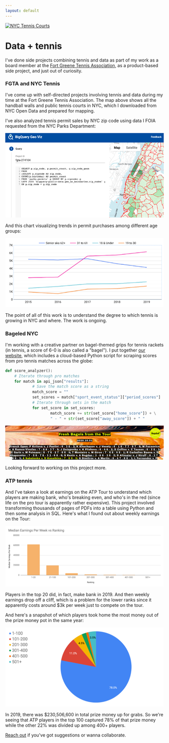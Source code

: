 ```yaml
---
layout: default
---
```


<a href = "assets/images/tennis-map.gif"><img src="assets/images/tennis-map.gif" alt="NYC Tennis Courts"></a>

# Data + tennis

I've done side projects combining tennis and data as part of my work as a board member at the [Fort Greene Tennis Association](http://www.fortgreenetennis.org/), as a product-based side project, and just out of curiosity. 

### FGTA and NYC Tennis

I've come up with self-directed projects involving tennis and data during my time at the Fort Greene Tennis Association. The map above shows all the handball walls and public tennis courts in NYC, which I downloaded from NYC Open Data and prepared for mapping.

I've also analyzed tennis permit sales by NYC zip code using data I FOIA requested from the NYC Parks Department:

<a href = "assets/images/geo-viz.png"><img src="assets/images/geo-viz.png" alt="Map of tennis permit sales"></a>

And this chart visualizing trends in permit purchases among different age groups:

<a href = "assets/images/permits-age.png"><img src="assets/images/permits-age.png" alt="Tennis permits age groups"></a>

The point of all of this work is to understand the degree to which tennis is growing in NYC and where. The work is ongoing.

### Bageled NYC

I'm working with a creative partner on bagel-themed grips for tennis rackets (in tennis, a score of 6-0 is also called a "bagel"). I put together [our website](https://www.bageled.nyc/), which includes a cloud-based Python script for scraping scores from pro tennis matches across the globe:

```python
def score_analyzer():
    # Iterate through pro matches
    for match in api_json["results"]:                
            # Save the match score as a string
            match_score = ""
            set_scores = match["sport_event_status"]["period_scores"]
            # Iterate through sets in the match
            for set_score in set_scores:                
                    match_score += str(set_score["home_score"]) + \
                    " - " + str(set_score["away_score"]) + " "
```

<a href = "assets/images/bageled.png"><img src="assets/images/bageled.png" alt="bageled.nyc"></a>

Looking forward to working on this project more.

### ATP tennis

And I've taken a look at earnings on the ATP Tour to understand which players are making bank, who's breaking even, and who's in the red (since life on the pro tour is apparently rather expensive). This project involved transforming thousands of pages of PDFs into a table using Python and then some analysis in SQL. Here's what I found out about weekly earnings on the Tour:

<a href = "assets/images/ranking-groups.png"><img src="assets/images/ranking-groups.png" alt="Ranking groups"></a>

Players in the top 20 did, in fact, make bank in 2019. And then weekly earnings drop off a cliff, which is a problem for the lower ranks since it apparently costs around $3k per week just to compete on the tour.

And here's a snapshot of which players took home the most money out of the prize money pot in the same year:

<a href = "assets/images/pie-earnings.png"><img src="assets/images/pie-earnings.png" alt="Pie of earnings"></a>

In 2019, there was $230,506,600 in total prize money up for grabs. So we're seeing that ATP players in the top 100 captured 78% of that prize money while the other 22% was divided up among 400+ players.

[Reach out](./contact.md) if you've got suggestions or wanna collaborate.